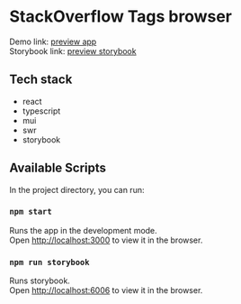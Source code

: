 # StackOverflow Tags browser

Demo link: [preview app](https://mediporta-stackoverflow-tags.netlify.app/)  
Storybook link: [preview storybook](https://stackoverflow-tags-storybook.netlify.app/)

## Tech stack

- react
- typescript
- mui
- swr
- storybook

## Available Scripts

In the project directory, you can run:

### `npm start`

Runs the app in the development mode.\
Open [http://localhost:3000](http://localhost:3000) to view it in the browser.

### `npm run storybook`

Runs storybook.\
Open [http://localhost:6006](http://localhost:6006/) to view it in the browser.
